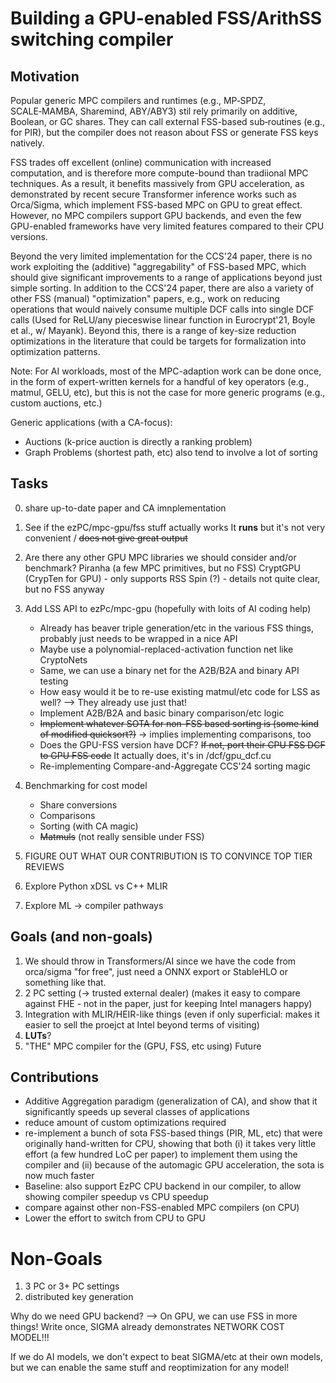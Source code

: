 # Building a GPU-enabled FSS/ArithSS switching compiler

## Motivation

Popular generic MPC compilers and runtimes (e.g., MP‑SPDZ, SCALE‑MAMBA, Sharemind, ABY/ABY3) stil rely primarily on additive, Boolean, or GC shares. 
They can call external FSS-based sub‑routines (e.g., for PIR), but the compiler does not reason about FSS or generate FSS keys natively.

FSS trades off excellent (online) communication with increased computation, and is therefore more compute-bound than tradiional MPC techniques.
As a result, it benefits massively from GPU acceleration, as demonstrated by recent secure Transformer inference works such as Orca/Sigma, which
implement FSS-based MPC on GPU to great effect. 
However, no MPC compilers support GPU backends, and even the few GPU-enabled frameworks have very limited features compared to their CPU versions. 

Beyond the very limited implementation for the CCS'24 paper, there is no work exploiting the (additive) "aggregability" of FSS-based MPC,
which should give significant improvements to a range of applications beyond just simple sorting.
In addition to the CCS'24 paper, there are also a variety of other FSS (manual) "optimization" papers, e.g.,
work on reducing operations that would naively consume multiple DCF calls into single DCF calls 
(Used for ReLU/any pieceswise linear function in Eurocrypt'21, Boyle et al., w/ Mayank).
Beyond this, there is a range of key-size reduction optimizations in the literature that could be targets for formalization into optimization patterns.

Note: For AI workloads, most of the MPC-adaption work can be done once, in the form of expert-written kernels for a handful of key operators (e.g., matmul, GELU, etc),
but this is not the case for more generic programs (e.g., custom auctions, etc.)

Generic applications (with a CA-focus):
* Auctions (k-price auction is directly a ranking problem)
* Graph Problems (shortest path, etc) also tend to involve a lot of sorting


## Tasks
0. share up-to-date paper and CA imnplementation
1. See if the ezPC/mpc-gpu/fss stuff actually works
   It **runs** but it's not very convenient / ~~does not give great output~~
1. Are there any other GPU MPC libraries we should consider and/or benchmark?
   Piranha (a few MPC primitives, but no FSS)
   CryptGPU (CrypTen for GPU) - only supports RSS
   Spin (?) - details not quite clear, but no FSS anyway
1. Add LSS API to ezPc/mpc-gpu (hopefully with loits of AI coding help)
    * Already has beaver triple generation/etc in the various FSS things, probably just needs to be wrapped in a nice API
    * Maybe use a polynomial-replaced-activation function net like CryptoNets
    * Same, we can use a binary net for the A2B/B2A and binary API testing
    * How easy would it be to re-use existing matmul/etc code for LSS as well? --> They already use just that!
    * Implement A2B/B2A and basic binary comparison/etc logic
    * ~~Implement whatever SOTA for non-FSS based sorting is (some kind of modified quicksort?)~~
      -> implies implementing comparisons, too
    * Does the GPU-FSS version have DCF? ~~If not, port their CPU FSS DCF to GPU FSS code~~
      It actually does, it's in /dcf/gpu_dcf.cu
    * Re-implementing Compare-and-Aggregate CCS'24 sorting magic

1. Benchmarking for cost model
    * Share conversions
    * Comparisons
    * Sorting (with CA magic)
    * ~~Matmuls~~ (not really sensible under FSS)

1. FIGURE OUT WHAT OUR CONTRIBUTION IS TO CONVINCE TOP TIER REVIEWS


1. Explore Python xDSL vs C++ MLIR 
1. Explore ML -> compiler pathways

## Goals (and non-goals)
1. We should throw in Transformers/AI since we have the code from orca/sigma "for free", just need a ONNX export or StableHLO or something like that.
1. 2 PC setting (-> trusted external dealer) (makes it easy to compare against FHE - not in the paper, just for keeping Intel managers happy)
1. Integration with MLIR/HEIR-like things (even if only superficial: makes it easier to sell the proejct at Intel beyond terms of visiting)
1. **LUTs**?
1. "THE" MPC compiler for the (GPU, FSS, etc using) Future

## Contributions
* Additive Aggregation paradigm (generalization of CA), and show that it significantly speeds up several classes of applications
* reduce amount of custom optimizations required
* re-implement a bunch of sota FSS-based things (PIR, ML, etc) that were originally hand-written for CPU,
  showing that both (i) it takes very little effort (a few hundred LoC per paper) to implement them using the compiler
  and (ii) because of the automagic GPU acceleration, the sota is now much faster
* Baseline: also support EzPC CPU backend in our compiler, to allow showing compiler speedup vs CPU speedup
* compare against other non-FSS-enabled MPC compilers (on CPU)
* Lower the effort to switch from CPU to GPU


# Non-Goals
1. 3 PC  or 3+ PC settings
2. distributed key generation

Why do we need GPU backend?
--> On GPU, we can use FSS in more things!
Write once, SIGMA already demonstrates
NETWORK COST MODEL!!!

If we do AI models, we don't expect to beat SIGMA/etc at their own models, but we can enable the same stuff and reoptimization for any model!
